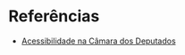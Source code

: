 # Referências

* [Acessibilidade na Câmara dos Deputados](https://www2.camara.leg.br/a-camara/estruturaadm/gestao-na-camara-dos-deputados/responsabilidade-social-e-ambiental/acessibilidade)